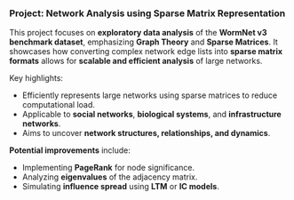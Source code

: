 

### **Project: Network Analysis using Sparse Matrix Representation**

This project focuses on **exploratory data analysis** of the **WormNet v3 benchmark dataset**, emphasizing **Graph Theory** and **Sparse Matrices**. It showcases how converting complex network edge lists into **sparse matrix formats** allows for **scalable and efficient analysis** of large networks.

Key highlights:
- Efficiently represents large networks using sparse matrices to reduce computational load.
- Applicable to **social networks**, **biological systems**, and **infrastructure networks**.
- Aims to uncover **network structures, relationships, and dynamics**.

**Potential improvements** include:
- Implementing **PageRank** for node significance.
- Analyzing **eigenvalues** of the adjacency matrix.
- Simulating **influence spread** using **LTM** or **IC models**.



